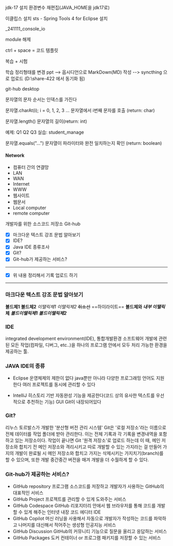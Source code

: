 
jdk-17 설치
환경변수 재편집(JAVA_HOME을 jdk17로)

이클립스 설치
sts - Spring Tools 4 for Eclipse 설치

_241111_console_io

module 해제

ctrl + space = 코드 템플릿

복습 + 시험

학습 정리형태를 변경 ppt --> 옵시디언으로 MarkDown(MD) 작성
--> syncthing 으로 업로드 (D:\share-422 에서 동기화 됨)

git-hub desktop

문자열의 문자 순서는 인덱스를 가진다

문자열.charAt(i);
i = 0, 1, 2, 3 ...
문자열에서 i번째 문자를 호출 (return: char)

문자열.length()
문자열의 길이(return: int)

예제: Q1 Q2 Q3
실습: student_manage

문자열.equals("...")
문자열이 파라미터와 완전 일치하는지 확인 (return: boolean)

#### Network
- 컴퓨터 간의 연결망
- LAN
- WAN
- Internet
-  WWW
- 웹사이트
- 웹문서
- Local computer
- remote computer

개발자를 위한 소스코드 저장소
Git-hub

- [x] 마크다운 텍스트 강조 문법 알아보기
- [x] IDE?
- [x] Java IDE 종류조사
- [x] Git?
- [x] Git-hub가 제공하는 서비스?

-----
- [x] 위 내용 정리해서 기록 업로드 하기
---

### 마크다운 텍스트 강조 문법 알아보기
**볼드체1** __볼드체2__
*이탤릭체1* _이탤릭체2_
~~취소선~~
==하이라이트==
**볼드체와 _내부 이탤릭_ 체**
***볼드이탤릭체1*** ___볼드이탤릭체2___

### IDE
integrated development environment(IDE), 통합개발환경
소프트웨어 개발에 관련된 모든 작업(컴파일, 디버그, etc..)을 하나의 프로그램 안에서 모두 처리 가능한 환경을 제공하는 툴.

### JAVA IDE의 종류
- Eclipse
	운영체제의 제한이 없다
	java뿐만 아니라 다양한 프로그래밍 언어도 지원한다
	여러 프로젝트를 동시에 관리할 수 있다

- IntelliJ
	히스토리 기반 자동완성 기능을 제공한다(코드 상의 유사한 텍스트를 우선적으로 추천하는 기능)
	GUI Git이 내장되어있다

### Git?
리누스 토르발스가 개발한 '분산형 버전 관리 시스템'
Git은 '로컬 저장소'라는 이름으로 전체 데이터를 작업 폴더에 받아 관리한다. 이는 전체 기록과 각 기록을 변경내역을 포함하고 있는 저장소이다.
작업이 끝나면 Git '원격 저장소'로 업로드 하는데 이 때, 메인 저장소와 합치기 전 메인 저장소와 격리시키고 따로 개발할 수 있는 가지라는 걸 만들어 가지의 개발이 완료될 시 메인 저장소와 합치고 가지는 삭제시키는 가지치기(branch)를 할 수 있으며, 또한 개발 중간중간 버전을 매겨 개발을 더 수월하게 할 수 있다.

### Git-hub가 제공하는 서비스?
- GitHub repository
	프로그램 소스코드를 저장하고 개발자가 사용하는 GitHub의 대표적인 서비스
- GitHub Project
	프로젝트를 관리할 수 있게 도와주는 서비스
- GitHub Codespace
	GitHub 리포지터리 안에서 웹 브라우저를 통해 코드를 개발할 수 있게 해주는 인터넷 내장 코드 에디터 IDE
- GitHub Copilot
	머신 러닝을 사용해서 자동으로 개발자가 작성하는 코드를 파악하고 나머지를 대신해서 적어주는 생성형 인공지능 서비스
- GitHub Discussion
	GitHub의 커뮤니티 기능으로 질문을 올리고 응답하는 서비스
- GitHub Packages
	도커 컨테이너 or 프로그램 패키지를 저장할 수 있는 서비스